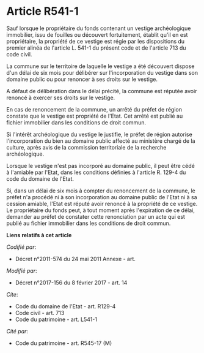 # Article R541-1

Sauf lorsque le propriétaire du fonds contenant un vestige archéologique immobilier, issu de fouilles ou découvert
fortuitement, établit qu'il en est propriétaire, la propriété de ce vestige est régie par les dispositions du premier alinéa
de l'article L. 541-1 du présent code et de l'article 713 du code civil. 

La commune sur le territoire de laquelle le vestige a été découvert dispose d'un délai de six mois pour délibérer sur
l'incorporation du vestige dans son domaine public ou pour renoncer à ses droits sur le vestige. 

A défaut de délibération dans le délai précité, la commune est réputée avoir renoncé à exercer ses droits sur le vestige. 

En cas de renoncement de la commune, un arrêté du préfet de région constate que le vestige est propriété de l'Etat. Cet
arrêté est publié au fichier immobilier dans les conditions de droit commun. 

Si l'intérêt archéologique du vestige le justifie, le préfet de région autorise l'incorporation du bien au domaine public
affecté au ministère chargé de la culture, après avis de la     commission territoriale de la recherche archéologique. 

Lorsque le vestige n'est pas incorporé au domaine public, il peut être cédé à l'amiable par l'Etat, dans les conditions
définies à l'article R. 129-4 du code du domaine de l'Etat. 

Si, dans un délai de six mois à compter du renoncement de la commune, le préfet n'a procédé ni à son incorporation au domaine
public de l'Etat ni à sa cession amiable, l'Etat est réputé avoir renoncé à la propriété de ce vestige. Le propriétaire du
fonds peut, à tout moment après l'expiration de ce délai, demander au préfet de constater cette renonciation par un acte qui
est publié au fichier immobilier dans les conditions de droit commun.

**Liens relatifs à cet article**

_Codifié par_:

  - Décret n°2011-574 du 24 mai 2011 Annexe - art.

_Modifié par_:

  - Décret n°2017-156 du 8 février 2017 - art. 14

_Cite_:

  - Code du domaine de l'Etat - art. R129-4
  - Code civil - art. 713
  - Code du patrimoine - art. L541-1

_Cité par_:

  - Code du patrimoine - art. R545-17 (M)
